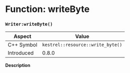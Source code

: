 
# Function: writeByte
### `Writer:writeByte()`

| Aspect | Value |
| --- | --- |
| C++ Symbol | `kestrel::resource::write_byte()` |
| Introduced | 0.8.0 |

**Description**


